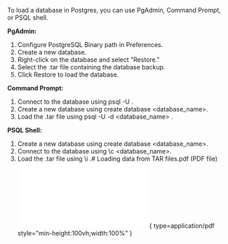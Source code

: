 To load a database in Postgres, you can use PgAdmin, Command Prompt, or PSQL shell.

**PgAdmin:**

1. Configure PostgreSQL Binary path in Preferences.
2. Create a new database.
3. Right-click on the database and select "Restore."
4. Select the .tar file containing the database backup.
5. Click Restore to load the database.

**Command Prompt:**

1. Connect to the database using psql -U <username>.
2. Create a new database using create database <database_name>.
3. Load the .tar file using psql -U <username> -d <database_name> <file location>.

**PSQL Shell:**

1. Create a new database using create database <database_name>.
2. Connect to the database using \\c <database_name>.
3. Load the .tar file using \\i <file location>.# Loading data from TAR files.pdf (PDF file)
![Alt text](<./Loading data from TAR files.pdf>){ type=application/pdf style="min-height:100vh;width:100%" }